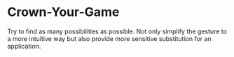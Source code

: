 # Crown-Your-Game
Try to find as many possibilities as possible. Not only simplify the gesture to a more intuitive way but also provide more sensitive substitution for  an application.
